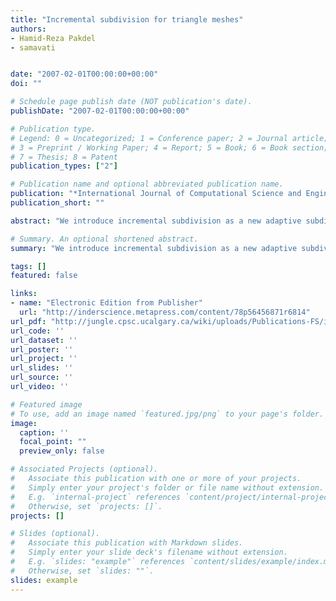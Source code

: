 ```yaml
---
title: "Incremental subdivision for triangle meshes"
authors:
- Hamid-Reza Pakdel
- samavati


date: "2007-02-01T00:00:00+00:00"
doi: ""

# Schedule page publish date (NOT publication's date).
publishDate: "2007-02-01T00:00:00+00:00"

# Publication type.
# Legend: 0 = Uncategorized; 1 = Conference paper; 2 = Journal article;
# 3 = Preprint / Working Paper; 4 = Report; 5 = Book; 6 = Book section;
# 7 = Thesis; 8 = Patent
publication_types: ["2"]

# Publication name and optional abbreviated publication name.
publication: "*International Journal of Computational Science and Engineering (Geneva, Switzerland: Inderscience Enterprises, c2005-)*"
publication_short: ""

abstract: "We introduce incremental subdivision as a new adaptive subdivision method for triangle meshes. While regular (global) subdivisions produce a smooth surface from a given polygon mesh by refining all of its faces, adaptive subdivision produces a surface by refining only some selected areas of the mesh. Consequently, the selected area becomes fine and high resolution while the rest of mesh is coarse. Incremental subdivision produces a surface whose subdivided area is identical to when the entire mesh is subdivided regularly. In addition, as a good effect, the resolution of the produced surface gradually increases from coarse to fine. The incremental subdivision method expands the specified area to create a buffer region that is subdivided along with it. This method is efficient and easy to implement. We apply the incremental method to Loop and Butterfly subdivision schemes, and we compare it with other adaptive subdivision methods. We discuss some applications of incremental subdivision."

# Summary. An optional shortened abstract.
summary: "We introduce incremental subdivision as a new adaptive subdivision method for triangle meshes. While regular (global) subdivisions produce a smooth surface from a given polygon mesh by refining all of its faces, adaptive subdivision produces a surface by refining only some selected areas of the mesh. Consequently, the selected area becomes fine and high resolution while the rest of mesh is coarse. Incremental subdivision produces a surface whose subdivided area is identical to when the entire me..."

tags: []
featured: false

links:
- name: "Electronic Edition from Publisher"
  url: "http://inderscience.metapress.com/content/78p56456871r6814"
url_pdf: "http://jungle.cpsc.ucalgary.ca/wiki/uploads/Publications-FS/incremental-subdiv-ijcse2007-pakdel.pdf"
url_code: ''
url_dataset: ''
url_poster: ''
url_project: ''
url_slides: ''
url_source: ''
url_video: ''

# Featured image
# To use, add an image named `featured.jpg/png` to your page's folder. 
image:
  caption: ''
  focal_point: ""
  preview_only: false

# Associated Projects (optional).
#   Associate this publication with one or more of your projects.
#   Simply enter your project's folder or file name without extension.
#   E.g. `internal-project` references `content/project/internal-project/index.md`.
#   Otherwise, set `projects: []`.
projects: []

# Slides (optional).
#   Associate this publication with Markdown slides.
#   Simply enter your slide deck's filename without extension.
#   E.g. `slides: "example"` references `content/slides/example/index.md`.
#   Otherwise, set `slides: ""`.
slides: example
---
```


